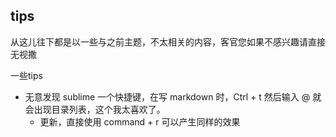 ## tips

从这儿往下都是以一些与之前主题，不太相关的内容，客官您如果不感兴趣请直接无视撒

一些tips 

- 无意发现 sublime 一个快捷键，在写 markdown 时，Ctrl + t 然后输入 @ 就会出现目录列表，这个我太喜欢了。
	- 更新，直接使用 command + r 可以产生同样的效果
